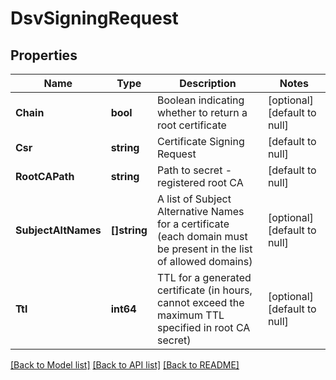 # DsvSigningRequest

## Properties
Name | Type | Description | Notes
------------ | ------------- | ------------- | -------------
**Chain** | **bool** | Boolean indicating whether to return a root certificate | [optional] [default to null]
**Csr** | **string** | Certificate Signing Request | [default to null]
**RootCAPath** | **string** | Path to secret - registered root CA | [default to null]
**SubjectAltNames** | **[]string** | A list of Subject Alternative Names for a certificate (each domain must be present in the list of allowed domains) | [optional] [default to null]
**Ttl** | **int64** | TTL for a generated certificate (in hours, cannot exceed the maximum TTL specified in root CA secret) | [optional] [default to null]

[[Back to Model list]](../README.md#documentation-for-models) [[Back to API list]](../README.md#documentation-for-api-endpoints) [[Back to README]](../README.md)


